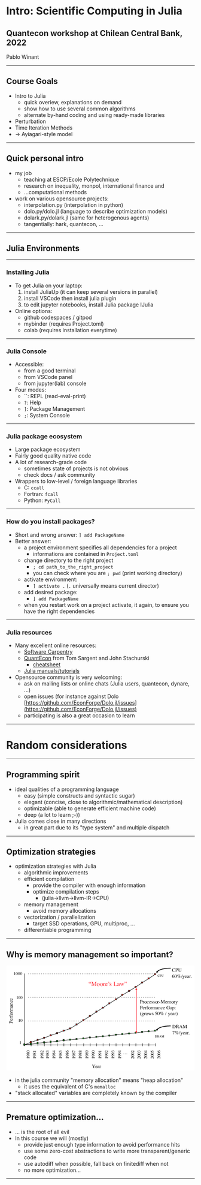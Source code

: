 # Intro: Scientific Computing in Julia

## Quantecon workshop at Chilean Central Bank, 2022

Pablo Winant

----

## Course Goals

- Intro to Julia
  - quick overiew, explanations on demand
  - show how to use several common algorithms
  - alternate by-hand coding and using ready-made libraries
- Perturbation
- Time Iteration Methods
- -> Ayiagari-style model

----

## Quick personal intro

- my job
  - teaching at ESCP/Ecole Polytechnique
  - research on inequality, monpol, international finance and
  - ...computational methods
- work on various opensource projects:
  - interpolation.py (interpolation in python)
  - dolo.py/dolo.jl (language to describe optimization models)
  - dolark.py/dolark.jl (same for heterogenous agents)
  - tangentially: hark, quantecon, ...

---

## Julia Environments

----

### Installing Julia

- To get Julia on your laptop:
  1. install JuliaUp (it can keep several versions in parallel)
  2. install VSCode then install julia plugin
  3. to edit jupyter notebooks, install Julia package IJulia
- Online options:
  - github codespaces / gitpod
  - mybinder (requires Project.toml)
  - colab (requires installation everytime)

----

### Julia Console

- Accessible:
    - from a good terminal
    - from VSCode panel
    - from jupyter(lab) console
- Four modes:
    - ``: REPL (read-eval-print)
    - `?`: Help
    - `]`: Package Management
    - `;`: System Console

----

### Julia package ecosystem

- Large package ecosystem
- Fairly good quality native code
- A lot of research-grade code
  - sometimes state of projects is not obvious
  - check docs / ask community
- Wrappers to low-level / foreign language libraries
  - C: `ccall`
  - Fortran: `fcall`
  - Python: `PyCall`

----

### How do you install packages?

- Short and wrong answer: `] add PackageName`
- Better answer:
  - a project environment specifies all dependencies for a project
    - informations are contained in `Project.toml`
  - change directory to the right project
    - `; cd path_to_the_right_project`
    - you can check where you are `; pwd` (print working directory)
  - activate environment:
    - `] activate .`  (`.` universally means current director)
  - add desired package:
    - `] add PackageName`
  - when you restart work on a project activate, it again, to ensure you have the right dependencies

----

### Julia resources

- Many excellent online resources:
    - [Software Carpentry](https://software-carpentry.org/)
    - [QuantEcon](https://quantecon.org/) from Tom Sargent and John Stachurski
      - [cheatsheet](https://cheatsheets.quantecon.org/)
    - [Julia manuals/tutorials](https://julialang.org/learning/)
- Opensource community is very welcoming:
    - ask on mailing lists or online chats (Julia users, quantecon, dynare, ...)
    - open issues (for instance against Dolo [https://github.com/EconForge/Dolo.jl/issues](https://github.com/EconForge/Dolo.jl/issues)
    - participating is also a great occasion to learn

---

# Random considerations

----

## Programming spirit

- ideal qualities of a programming language
  - easy (simple constructs and syntactic sugar)
  - elegant (concise, close to algorithmic/mathematical description)
  - optimizable (able to generate efficient machine code)
  - deep (a lot to learn ;-))
- Julia comes close in many directions
  - in great part due to its "type system" and multiple dispatch

----

## Optimization strategies

- optimization strategies with Julia
  - algorithmic improvements
  - efficient compilation
    - provide the compiler with enough information
    - optimize compilation steps
      - (julia->llvm->llvm-IR->CPU)
  - memory management
    - avoid memory allocations
  - vectorization / parallelization
    - target SSD operations, GPU, multiproc, ...
  - differentiable programming

----

## Why is memory management so important?

![](./Memory-Access-vs-CPU-Speed.png)

- in the julia community "memory allocation" means "heap allocation" 
  - it uses the equivalent of C's `memalloc`
- "stack allocated" variables are completely known by the compiler

----

## Premature optimization...

- ... is the root of all evil
- In this course we will (mostly)
  - provide just enough type information to avoid performance hits
  - use some zero-cost abstractions to write more transparent/generic code
  - use autodiff when possible, fall back on finitediff when not
  - no more optimization...

---

